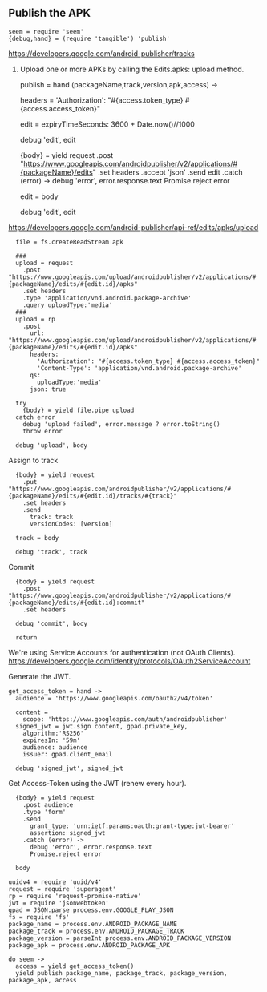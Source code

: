 Publish the APK
---------------

    seem = require 'seem'
    {debug,hand} = (require 'tangible') 'publish'

https://developers.google.com/android-publisher/tracks

1. Upload one or more APKs by calling the Edits.apks: upload method.

    publish = hand (packageName,track,version,apk,access) ->

      headers =
        'Authorization': "#{access.token_type} #{access.access_token}"

      edit =
        expiryTimeSeconds: 3600 + Date.now()//1000

      debug 'edit', edit

      {body} = yield request
        .post "https://www.googleapis.com/androidpublisher/v2/applications/#{packageName}/edits"
        .set headers
        .accept 'json'
        .send edit
        .catch (error) ->
          debug 'error', error.response.text
          Promise.reject error

      edit = body

      debug 'edit', edit

https://developers.google.com/android-publisher/api-ref/edits/apks/upload

      file = fs.createReadStream apk

      ###
      upload = request
        .post "https://www.googleapis.com/upload/androidpublisher/v2/applications/#{packageName}/edits/#{edit.id}/apks"
        .set headers
        .type 'application/vnd.android.package-archive'
        .query uploadType:'media'
      ###
      upload = rp
        .post
          url: "https://www.googleapis.com/upload/androidpublisher/v2/applications/#{packageName}/edits/#{edit.id}/apks"
          headers:
            'Authorization': "#{access.token_type} #{access.access_token}"
            'Content-Type': 'application/vnd.android.package-archive'
          qs:
            uploadType:'media'
          json: true

      try
        {body} = yield file.pipe upload
      catch error
        debug 'upload failed', error.message ? error.toString()
        throw error

      debug 'upload', body

Assign to track

      {body} = yield request
        .put "https://www.googleapis.com/androidpublisher/v2/applications/#{packageName}/edits/#{edit.id}/tracks/#{track}"
        .set headers
        .send
          track: track
          versionCodes: [version]

      track = body

      debug 'track', track

Commit

      {body} = yield request
        .post "https://www.googleapis.com/androidpublisher/v2/applications/#{packageName}/edits/#{edit.id}:commit"
        .set headers

      debug 'commit', body

      return

We're using Service Accounts for authentication (not OAuth Clients).
https://developers.google.com/identity/protocols/OAuth2ServiceAccount

Generate the JWT.

    get_access_token = hand ->
      audience = 'https://www.googleapis.com/oauth2/v4/token'

      content =
        scope: 'https://www.googleapis.com/auth/androidpublisher'
      signed_jwt = jwt.sign content, gpad.private_key,
        algorithm:'RS256'
        expiresIn: '59m'
        audience: audience
        issuer: gpad.client_email

      debug 'signed_jwt', signed_jwt

Get Access-Token using the JWT (renew every hour).

      {body} = yield request
        .post audience
        .type 'form'
        .send
          grant_type: 'urn:ietf:params:oauth:grant-type:jwt-bearer'
          assertion: signed_jwt
        .catch (error) ->
          debug 'error', error.response.text
          Promise.reject error

      body

    uuidv4 = require 'uuid/v4'
    request = require 'superagent'
    rp = require 'request-promise-native'
    jwt = require 'jsonwebtoken'
    gpad = JSON.parse process.env.GOOGLE_PLAY_JSON
    fs = require 'fs'
    package_name = process.env.ANDROID_PACKAGE_NAME
    package_track = process.env.ANDROID_PACKAGE_TRACK
    package_version = parseInt process.env.ANDROID_PACKAGE_VERSION
    package_apk = process.env.ANDROID_PACKAGE_APK

    do seem ->
      access = yield get_access_token()
      yield publish package_name, package_track, package_version, package_apk, access
